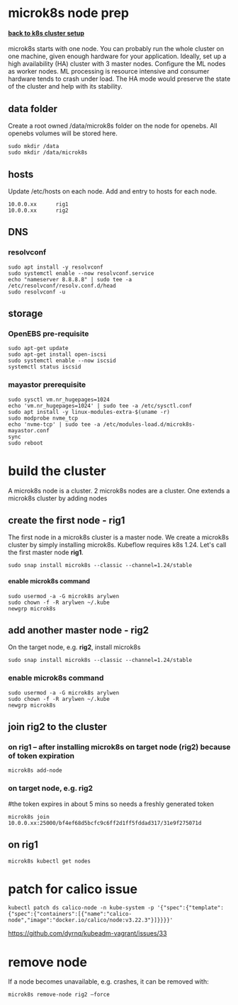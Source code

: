 # microk8s node prep

#### <div style="text-align: left"> <a href="node-setup.md"><b>back to k8s cluster setup</b></a> <br/></div>

microk8s starts with one node. You can probably run the whole cluster on one machine, given enough hardware for your application. Ideally, set up a high availability (HA) cluster with 3 master nodes. Configure the ML nodes as worker nodes. ML processing is resource intensive and consumer hardware tends to crash under load. The HA mode would preserve the state of the cluster and help with its stability.

## data folder

Create a root owned /data/microk8s folder on the node for openebs. All openebs volumes will be stored here. 

```
sudo mkdir /data 
sudo mkdir /data/microk8s 
```

## hosts
Update /etc/hosts on each node. Add and entry to hosts for each node. 

```
10.0.0.xx      rig1
10.0.0.xx      rig2 
```

## DNS
 
### resolvconf 
```
sudo apt install -y resolvconf 
sudo systemctl enable --now resolvconf.service 
echo "nameserver 8.8.8.8" | sudo tee -a /etc/resolvconf/resolv.conf.d/head 
sudo resolvconf -u 
```

## storage

### OpenEBS pre-requisite 
```
sudo apt-get update 
sudo apt-get install open-iscsi 
sudo systemctl enable --now iscsid 
systemctl status iscsid  
```

### mayastor prerequisite 
```
sudo sysctl vm.nr_hugepages=1024 
echo 'vm.nr_hugepages=1024' | sudo tee -a /etc/sysctl.conf 
sudo apt install -y linux-modules-extra-$(uname -r) 
sudo modprobe nvme_tcp 
echo 'nvme-tcp' | sudo tee -a /etc/modules-load.d/microk8s-mayastor.conf 
sync 
sudo reboot 
```

# build the cluster
A microk8s node is a cluster. 2 microk8s nodes are a cluster. One extends a microk8s cluster by adding nodes
 
## create the first node - rig1
The first node in a microk8s cluster is a master node. We create a microk8s cluster by simply installing microk8s. Kubeflow requires k8s 1.24.
Let's call the first master node **rig1**.

```
sudo snap install microk8s --classic --channel=1.24/stable 
```

#### enable microk8s command 

```
sudo usermod -a -G microk8s arylwen 
sudo chown -f -R arylwen ~/.kube 
newgrp microk8s 
```

## add another master node - rig2
On the target node, e.g. **rig2**, install microk8s  
```
sudo snap install microk8s --classic --channel=1.24/stable 
```
### enable microk8s command 
```
sudo usermod -a -G microk8s arylwen 
sudo chown -f -R arylwen ~/.kube 
newgrp microk8s 
```
 
## join rig2 to the cluster
### on rig1 – after installing microk8s on target node (rig2) because of token expiration 
```
microk8s add-node 
```
 
### on target node, e.g. rig2 

#the token expires in about 5 mins so needs a freshly generated token 
```
microk8s join 10.0.0.xx:25000/bf4ef68d5bcfc9c6ff2d1ff5fddad317/31e9f275071d 
```

## on rig1
```
microk8s kubectl get nodes 
```
 
# patch for calico issue 
```
kubectl patch ds calico-node -n kube-system -p '{"spec":{"template":{"spec":{"containers":[{"name":"calico-node","image":"docker.io/calico/node:v3.22.3"}]}}}}' 
```
https://github.com/dyrnq/kubeadm-vagrant/issues/33  

# remove node
If a node becomes unavailable, e.g. crashes, it can be removed with:
```
microk8s remove-node rig2 –force 
```